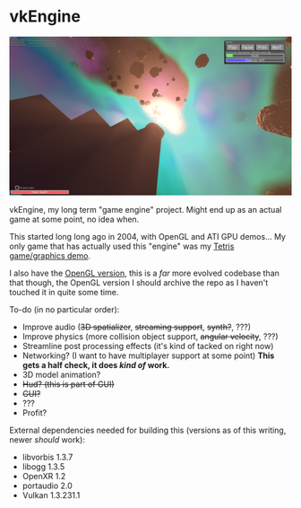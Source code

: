 # vkEngine
![vkEngine screen shot](https://github.com/seishuku/vkEngine/blob/master/screen%20shot.png)

vkEngine, my long term "game engine" project.
Might end up as an actual game at some point, no idea when.

This started long long ago in 2004, with OpenGL and ATI GPU demos... My only game that has actually used this "engine" was my [Tetris game/graphics demo](https://github.com/seishuku/Tetris).

I also have the [OpenGL version](https://github.com/seishuku/Engine), this is a *far* more evolved codebase than that though, the OpenGL version I should archive the repo as I haven't touched it in quite some time.

To-do (in no particular order):
- Improve audio (~~3D spatializer~~, ~~streaming support~~, ~~synth?~~, ???)
- Improve physics (more collision object support, ~~angular velocity~~, ???)
- Streamline post processing effects (it's kind of tacked on right now)
- Networking? (I want to have multiplayer support at some point) **This gets a half check, it does *kind of* work.**
- 3D model animation?
- ~~Hud? (this is part of GUI)~~
- ~~GUI?~~
- ???
- Profit?


External dependencies needed for building this (versions as of this writing, newer *should* work):
 - libvorbis 1.3.7
 - libogg 1.3.5
 - OpenXR 1.2
 - portaudio 2.0
 - Vulkan 1.3.231.1
